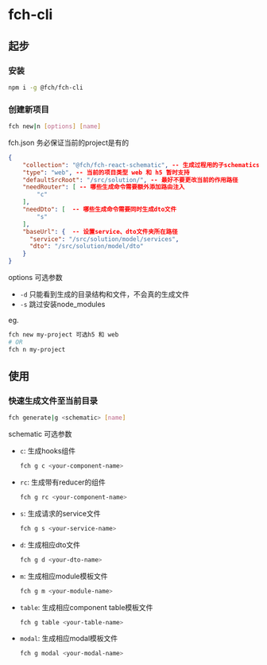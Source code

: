 # fch-cli

## 起步

### 安装

```bash
npm i -g @fch/fch-cli
```
### 创建新项目

```bash
fch new|n [options] [name]
```
fch.json 务必保证当前的project是有的
```json
{
    "collection": "@fch/fch-react-schematic", -- 生成过程用的子schematics
    "type": "web", -- 当前的项目类型 web 和 h5 暂时支持
    "defaultSrcRoot": "/src/solution/", -- 最好不要更改当前的作用路径
    "needRouter": [ -- 哪些生成命令需要额外添加路由注入
        "c"
    ],
    "needDto": [  -- 哪些生成命令需要同时生成dto文件
        "s"
    ],
    "baseUrl": {  -- 设置service、dto文件夹所在路径
      "service": "/src/solution/model/services",
      "dto": "/src/solution/model/dto"
    }
}
```

options 可选参数

- `-d` 只能看到生成的目录结构和文件，不会真的生成文件
- `-s` 跳过安装node_modules

eg.
```bash
fch new my-project 可选h5 和 web
# OR
fch n my-project
```

## 使用

### 快速生成文件至当前目录

```bash
fch generate|g <schematic> [name]
```
schematic 可选参数
- `c`: 生成hooks组件
  ```bash
  fch g c <your-component-name>
  ```
- `rc`: 生成带有reducer的组件
  ```bash
  fch g rc <your-component-name>
  ```
- `s`: 生成请求的service文件
  ```bash
  fch g s <your-service-name>
  ```
- `d`: 生成相应dto文件
  ```bash
  fch g d <your-dto-name>
  ```
- `m`: 生成相应module模板文件
  ```bash
  fch g m <your-module-name>
  ```
- `table`: 生成相应component table模板文件
  ```bash
  fch g table <your-table-name>
  ```
- `modal`: 生成相应modal模板文件
  ```bash
  fch g modal <your-modal-name>
  ```


